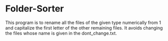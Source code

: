 # Folder-Sorter
This program is to rename all the files of the given type numerically from 1 and capitalize the first letter of the other remaining files. It avoids changing the files whose name is given in the dont_change.txt.
